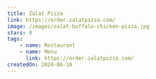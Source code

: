 ```yaml
---
title: Zalat Pizza
link: https://order.zalatpizza.com/
image: /images/zalat-buffalo-chicken-pizza.jpg
stars: 0
tags:
    - name: Restaurant
    - name: Menu
      link: https://order.zalatpizza.com/
createdOn: 2024-06-10
---
```

